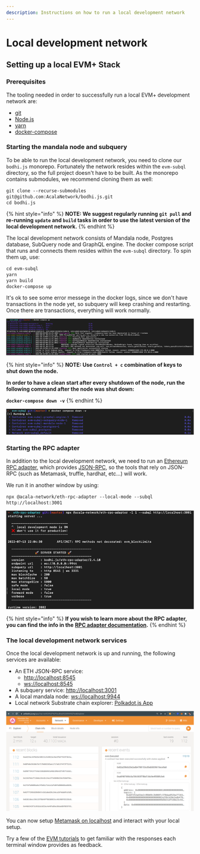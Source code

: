 ```yaml
---
description: Instructions on how to run a local development network
---
```


# Local development network

## Setting up a local EVM+ Stack

### Prerequisites

The tooling needed in order to successfully run a local EVM+ development network are:

* [git](https://git-scm.com/book/en/v2/Getting-Started-Installing-Git)
* [Node.js](https://docs.npmjs.com/downloading-and-installing-node-js-and-npm)
* [yarn](https://classic.yarnpkg.com/lang/en/docs/install/)
* [docker-compose](https://docs.docker.com/compose/install/)&#x20;

### Starting the mandala node and subquery

To be able to run the local development network, you need to clone our `bodhi.js` monorepo. Fortunately the network resides within the `evm-subql` directory, so the full project doesn't have to be built. As the monorepo contains submodules, we recommend cloning them as well:

```shell
git clone --recurse-submodules git@github.com:AcalaNetwork/bodhi.js.git
cd bodhi.js
```

{% hint style="info" %}
**NOTE: We suggest regularly running `git pull` and re-running `update` and `build` tasks in order to use the latest version of the local development network.**
{% endhint %}

The local development network consists of Mandala node, Postgres database, SubQuery node and GraphQL engine. The docker compose script that runs and connects them resides within the `evm-subql` directory. To spin them up, use:

```shell
cd evm-subql
yarn
yarn build
docker-compose up
```

It's ok to see some error messege in the docker logs, since we don't have transactions in the node yet, so subquery will keep crashing and restarting. Once there are transactions, everything will work normally.

![Running a local development network](<../../.gitbook/assets/image (12).png>)

{% hint style="info" %}
**NOTE: Use `Control + c` combination of keys to shut down the node.**

**In order to have a clean start after every shutdown of the node, run the following command after the node was shut down:**

**`docker-compose down -v`**
{% endhint %}

![Cleaning up the local development network](<../../.gitbook/assets/image (4).png>)

### Starting the RPC adapter

In addition to the local development network, we need to run an [Ethereum RPC adapter](https://github.com/AcalaNetwork/bodhi.js/tree/master/eth-rpc-adapter#acala-networketh-rpc-adapter), which provides [JSON-RPC](https://eth.wiki/json-rpc/API), so the tools that rely on JSON-RPC (such as Metamask, truffle, hardhat, etc...) will work. 

We run it in another window by using:

```shell
npx @acala-network/eth-rpc-adapter --local-mode --subql http://localhost:3001
```

![Starting up the RPC node](<../../.gitbook/assets/image (15).png>)

{% hint style="info" %}
**If you wish to learn more about the RPC adapter, you can find the info in the** [**RPC adapter documentation**](../../tooling/rpc-adapter/running-the-rpc-adapter.md)**.**
{% endhint %}

### The local development network services

Once the local development network is up and running, the following services are available:

* An ETH JSON-RPC service: 
  * [http://localhost:8545](http://localhost:8545)
  * [ws://localhost:8545](ws://localhost:8545)
* A subquery service: [http://localhost:3001](http://localhost:3001)
* A local mandala node: [ws://localhost:9944](ws://localhost:9944)&#x20;
* Local network Substrate chain explorer: [Polkadot.js App](https://polkadot.js.org/apps/?rpc=ws%3A%2F%2Flocalhost%3A9944%2Fws#/explorer)

![Local development network in Substrate chain explorer](<../../.gitbook/assets/image (8).png>)

You can now setup [Metamask on localhost](../../tooling/metamask/#localhost) and interact with your local setup.

Try a few of the [EVM tutorials](../../tutorials/tutorials.md) to get familiar with the responses each terminal window provides as feedback.

